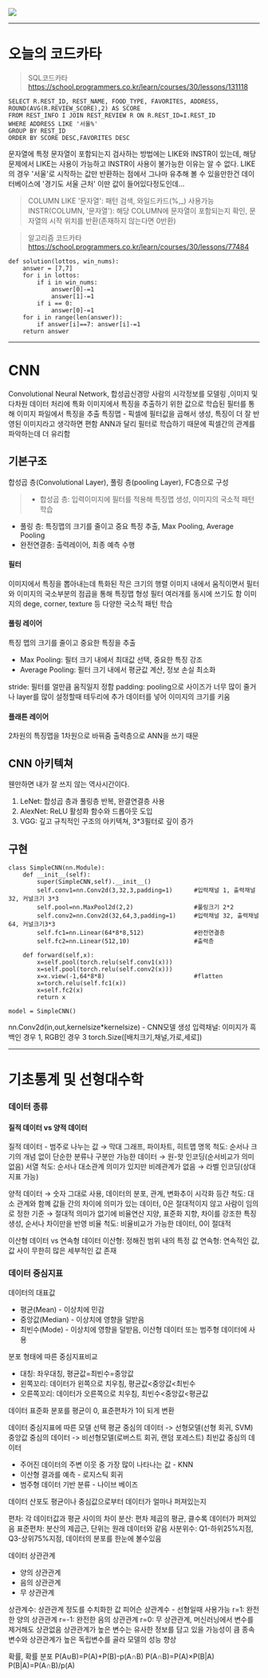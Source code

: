 ![](https://velog.velcdn.com/images/yw_j/post/e179f1f1-f754-4380-9486-842a75c3619f/image.webp)

---
# 오늘의 코드카타
> SQL코드카타
https://school.programmers.co.kr/learn/courses/30/lessons/131118
```
SELECT R.REST_ID, REST_NAME, FOOD_TYPE, FAVORITES, ADDRESS, ROUND(AVG(R.REVIEW_SCORE),2) AS SCORE
FROM REST_INFO I JOIN REST_REVIEW R ON R.REST_ID=I.REST_ID
WHERE ADDRESS LIKE '서울%' 
GROUP BY REST_ID
ORDER BY SCORE DESC,FAVORITES DESC
```
문자열에 특정 문자열이 포함되는지 검사하는 방법에는 LIKE와 INSTR이 있는데, 해당 문제에서 LIKE는 사용이 가능하고 INSTR이 사용이 불가능한 이유는 알 수 없다. LIKE의 경우 '서울'로 시작하는 값만 반환하는 점에서 그나마 유추해 볼 수 있을만한건 데이터베이스에 '경기도 서울 근처' 이딴 값이 들어있다정도인데...

> COLUMN LIKE '문자열': 패턴 검색, 와일드카드(%,_) 사용가능
INSTR(COLUMN, '문자열'): 해당 COLUMN에 문자열이 포함되는지 확인, 문자열의 시작 위치를 반환(존재하지 않는다면 0반환)

>알고리즘 코드카타
https://school.programmers.co.kr/learn/courses/30/lessons/77484
```
def solution(lottos, win_nums):
    answer = [7,7]
    for i in lottos:
        if i in win_nums:
            answer[0]-=1
            answer[1]-=1
        if i == 0:
            answer[0]-=1
    for i in range(len(answer)):
        if answer[i]==7: answer[i]-=1
    return answer
```

---
# CNN
Convolutional Neural Network, 합성곱신경망
사람의 시각정보를 모델링 ,이미지 및 다차원 데이터 처리에 특화
이미지에서 특징을 추출하기 위한 값으로 학습된 필터를 통해 이미지 파일에서 특징을 추출
특징맵 -  픽셀에 필터값을 곱해서 생성, 특징이 더 잘 반영된 이미지라고 생각하면 편함
ANN과 달리 필터로 학습하기 때문에 픽셀간의 관계를 파악하는데 더 유리함

## 기본구조

합성곱 층(Convolutional Layer), 풀링 층(pooling Layer), FC층으로 구성
> - 합성곱 층: 입력이미지에 필터를 적용해 특징맵 생성, 이미지의 국소적 패턴 학습
- 풀링 층: 특징맵의 크기를 줄이고 중요 특징 추출, Max Pooling, Average Pooling
- 완전연결층: 출력레이어, 최종 예측 수행

#### 필터
이미지에서 특징을 뽑아내는데 특화된 작은 크기의 행렬
이미지 내에서 움직이면서 필터와 이미지의 국소부분의 점곱을 통해 특징맵 형성
필터 여러개를 동시에 쓰기도 함
이미지의 dege, corner, texture 등 다양한 국소적 패턴 학습

#### 풀링 레이어
특징 맵의 크기를 줄이고 중요한 특징을 추출
- Max Pooling: 필터 크기 내에서 최대값 선택, 중요한 특징 강조
- Average Pooling: 필터 크기 내에서 평균값 계산, 정보 손실 최소화

stride: 필터를 얼만큼 움직일지 정함
padding: pooling으로 사이즈가 너무 많이 줄거나 layer를 많이 설정할때 테두리에 추가 데이터를 넣어 이미지의 크기를 키움

#### 플래튼 레이어
2차원의 특징맵을 1차원으로 바꿔줌
출력층으로 ANN을 쓰기 때문 

## CNN 아키텍쳐
웬만하면 내가 잘 쓰지 않는 역사시간이다. 
1. LeNet: 합성곱 층과 풀링층 반복, 완결연결층 사용
2. AlexNet: ReLU 활성화 함수와 드롭아웃 도입
3. VGG: 깊고 규칙적인 구조의 아키텍쳐, 3*3필터로 깊이 증가

## 구현
```
class SimpleCNN(nn.Module):
    def __init__(self):
        super(SimpleCNN,self).__init__()
        self.conv1=nn.Conv2d(3,32,3,padding=1)		#입력채널 1, 출력채널 32, 커널크기 3*3
        self.pool=nn.MaxPool2d(2,2)					#풀링크기 2*2
        self.conv2=nn.Conv2d(32,64,3,padding=1)		#입력채널 32, 출력채널 64, 커널크기3*3
        self.fc1=nn.Linear(64*8*8,512)				#완전연결층
        self.fc2=nn.Linear(512,10)					#출력층
        
    def forward(self,x):
        x=self.pool(torch.relu(self.conv1(x)))
        x=self.pool(torch.relu(self.conv2(x)))
        x=x.view(-1,64*8*8)							#flatten
        x=torch.relu(self.fc1(x))
        x=self.fc2(x)
        return x
    
model = SimpleCNN()
```

nn.Conv2d(in,out,kernelsize*kernelsize) - CNN모델 생성
입력채널: 이미지가 흑백인 경우 1, RGB인 경우 3
torch.Size([배치크기,채널,가로,세로])


---
# 기초통계 및 선형대수학
### 데이터 종류

#### 질적 데이터 vs 양적 데이터
질적 데이터 - 범주로 나누는 값 → 막대 그래프, 파이차트, 히트맵
명목 척도: 순서나 크기의 개념 없이 단순한 분류나 구분만 가능한 데이터 
→ 원-핫 인코딩(순서비교가 의미없음)
서열 척도: 순서나 대소관계 의미가 있지만 비례관계가 없음 
→ 라벨 인코딩(상대지표 가능)

양적 데이터 → 숫자 그대로 사용, 데이터의 분포, 관계, 변화추이 시각화
등간 척도: 대소 관계와 함꼐 값들 간의 차이에 의미가 있는 데이터, 0은 절대적이지 않고 사람이 임의로 정한 기준 → 절대적 의미가 없기에 비율연산 지양, 표준화 지향, 차이를 강조한 특징 생성, 순서나 차이만을 반영
비율 척도: 비율비교가 가능한 데이터, 0이 절대적

이산형 데이터 vs 연속형 데이터
이산형: 정해진 범위 내의 특정 값
연속형: 연속적인 값, 값 사이 무한히 많은 세부적인 값 존재

### 데이터 중심지표
데이터의 대표값
- 평균(Mean) - 이상치에 민감
- 중앙값(Median) - 이상치에 영향을 덜받음
- 최빈수(Mode) - 이상치에 영향을 덜받음, 이산형 데이터 또는 범주형 데이터에 사용

분포 형태에 따른 중심지표비교
- 대칭: 좌우대칭, 평균값=최빈수=중앙값
- 왼쪽꼬리: 데이터가 왼쪽으로 치우침, 평균값<중앙값<최빈수
- 오른쪽꼬리: 데이터가 오른쪽으로 치우침, 최빈수<중앙값<평균값

데이터 표준화
분포를 평균이 0, 표준편차가 1이 되게 변환

데이터 중심지표에 따른 모델 선택
평균 중심의 데이터 -> 선형모델(선형 회귀, SVM)
중앙값 중심의 데이터 -> 비선형모델(로버스트 회귀, 랜덤 포레스트)
최빈값 중심의 데이터 
- 주어진 데이터의 주변 이웃 중 가장 많이 나타나는 값 - KNN
- 이산형 결과를 예측 - 로지스틱 회귀
- 범주형 데이터 기반 분류 - 나이브 베이즈

데이터 산포도
평균이나 중심값으로부터 데이터가 얼마나 퍼져있는지

편차: 각 데이터값과 평균 사이의 차이
분산: 편차 제곱의 평균, 클수록 데이터가 퍼져있음
표준편차: 분산의 제곱근, 단위는 원래 데이터와 같음
사분위수: Q1-하위25%지점, Q3-상위75%지점, 데이터의 분포를 한눈에 볼수있음

데이터 상관관계
- 양의 상관관계 
- 음의 상관관계
- 무 상관관계

상관계수: 상관관계 정도를 수치화한 값
피어슨 상관계수 - 선형일때 사용가능
r=1: 완전한 양의 상관관계
r=-1: 완전한 음의 상관관계
r=0: 무 상관관계, 머신러닝에서 변수를 제거해도 상관없음
상관관계가 높은 변수는 유사한 정보를 담고 있을 가능성이 큼
종속 변수와 상관관계가 높은 독립변수를 골라 모델의 성능 향상

확률, 확률 분포
P(A∪B)=P(A)+P(B)-p(A∩B)
P(A∩B)=P(A)×P(B|A)
P(B|A)=P(A∩B)/p(A)